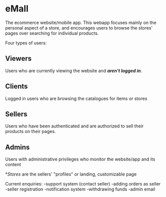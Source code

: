 # eMall
The ecommerce website/mobile app. This webapp focuses mainly on the personal aspect of a store, and encourages users to browse the stores' pages over searching for individual products.

Four types of users:
## Viewers
Users who are currently viewing the website and ***aren't logged in***.
## Clients
Logged in users who are browsing the catalogues for items or stores
## Sellers
Users who have been authenticated and are authorized to sell their products on their pages.
## Admins
Users with administrative privileges who monitor the website/app and its content


**Stores* are the sellers' "profiles" or landing, customizable page

Current enquiries:
-support system (contact seller)
-adding orders as seller
-seller registration
-notification system
-withdrawing funds
-admin email
